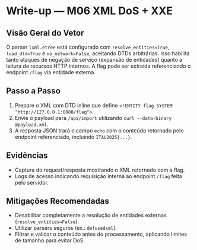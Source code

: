# Write-up — M06 XML DoS + XXE

## Visão Geral do Vetor
O parser `lxml.etree` está configurado com `resolve_entities=True`, `load_dtd=True` e `no_network=False`, aceitando DTDs arbitrárias. Isso habilita tanto ataques de negação de serviço (expansão de entidades) quanto a leitura de recursos HTTP internos. A flag pode ser extraída referenciando o endpoint `/flag` via entidade externa.

## Passo a Passo
1. Prepare o XML com DTD inline que define `<!ENTITY flag SYSTEM "http://127.0.0.1:8080/flag">`.
2. Envie o payload para `/api/import` utilizando `curl --data-binary @payload.xml`.
3. A resposta JSON trará o campo `echo` com o conteúdo retornado pelo endpoint referenciado, incluindo `ITAU2025{...}`.

## Evidências
- Captura do request/resposta mostrando o XML retornado com a flag.
- Logs de acesso indicando requisição interna ao endpoint `/flag` feita pelo servidor.

## Mitigações Recomendadas
- Desabilitar completamente a resolução de entidades externas (`resolve_entities=False`).
- Utilizar parsers seguros (ex.: `defusedxml`).
- Filtrar e validar o conteúdo antes do processamento, aplicando limites de tamanho para evitar DoS.
